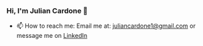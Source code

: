 ### Hi, I'm Julian Cardone 👋 

- 📫 How to reach me: Email me at: juliancardone1@gmail.com or message me on [LinkedIn](https://www.linkedin.com/in/juliancardone/)

<!--
### GitHub Stats
[![Anurag's GitHub stats](https://github-readme-stats.vercel.app/api?username=julian-cardone)](https://github.com/anuraghazra/github-readme-stats)

-->

<!--
**julian-cardone/julian-cardone** is a ✨ _special_ ✨ repository because its `README.md` (this file) appears on your GitHub profile.

Here are some ideas to get you started:

- 🔭 I’m currently working on ...
- 🌱 I’m currently learning ...
- 👯 I’m looking to collaborate on ...
- 🤔 I’m looking for help with ...
- 💬 Ask me about ...
- 📫 How to reach me: ...
- 😄 Pronouns: ...
- ⚡ Fun fact: ...
-->
